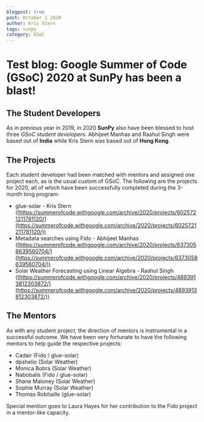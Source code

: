 ```yaml
---
blogpost: true
post: October 1 2020
author: Kris Stern
tags: sunpy
category: GSoC
---
```


# Test blog: Google Summer of Code (GSoC) 2020 at SunPy has been a blast!

## The Student Developers

As in previous year in 2019, in 2020 **SunPy** also have been blessed to host three *GSoC student developers*.
Abhijeet Manhas and Raahul Singh were based out of **India** while Kris Stern was based out of **Hong Kong**. 

## The Projects 

Each student developer had been matched with mentors and assigned one project each, as is the usual custom of GSoC.
The following are the projects for 2020, all of which have been successfully completed during the 3-month long program:

* glue-solar - Kris Stern ([https://summerofcode.withgoogle.com/archive/2020/projects/6025721211781120/](https://summerofcode.withgoogle.com/archive/2020/projects/6025721211781120/))
* Metadata searches using Fido - Abhijeet Manhas ([https://summerofcode.withgoogle.com/archive/2020/projects/6373058639560704/](https://summerofcode.withgoogle.com/archive/2020/projects/6373058639560704/))
* Solar Weather Forecasting using Linear Algebra - Raahul Singh ([https://summerofcode.withgoogle.com/archive/2020/projects/4893913812303872/](https://summerofcode.withgoogle.com/archive/2020/projects/4893913812303872/))

## The Mentors

As with any student project, the direction of mentors is instrumental in a successful outcome. 
We have been very fortunate to have the following mentors to help guide the respective projects:

* Cadair (Fido / glue-solar)
* dpshelio (Solar Weather)
* Monica Bobra (Solar Weather)
* Nabobalis (Fido / glue-solar)
* Shane Maloney (Solar Weather)
* Sophie Murray (Solar Weather)
* Thomas Robitaille (glue-solar)

Special mention goes to Laura Hayes for her contribution to the Fido project in a mentor-like capacity.